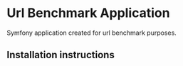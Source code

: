 Url Benchmark Application
========================

Symfony application created for url benchmark purposes.


Installation instructions
-------------------------




